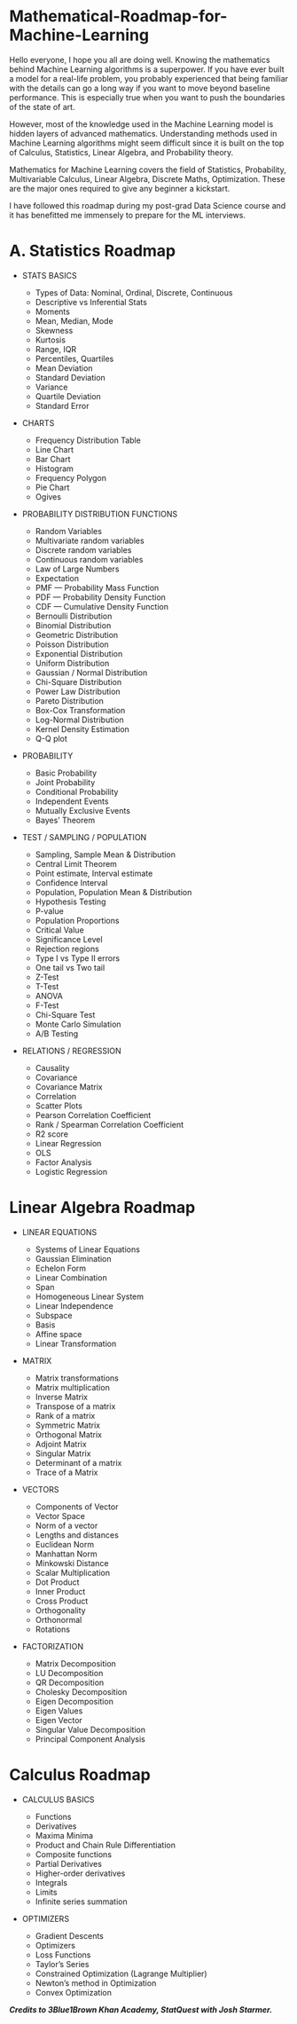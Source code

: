 # Mathematical-Roadmap-for-Machine-Learning

Hello everyone, I hope you all are doing well. Knowing the mathematics behind Machine Learning algorithms is a superpower. If you have ever built a model for a real-life problem, you probably experienced that being familiar with the details can go a long way if you want to move beyond baseline performance. This is especially true when you want to push the boundaries of the state of art. 

However, most of the knowledge used in the Machine Learning model is hidden layers of advanced mathematics. Understanding methods used in Machine Learning algorithms might seem difficult since it is built on the top of Calculus, Statistics, Linear Algebra, and Probability theory. 

Mathematics for Machine Learning covers the field of Statistics, Probability, Multivariable Calculus, Linear Algebra, Discrete Maths, Optimization. These are the major ones required to give any beginner a kickstart.

I have followed this roadmap during my post-grad Data Science course and it has benefitted me immensely to prepare for the ML interviews.

# A. Statistics Roadmap
- STATS BASICS
  - Types of Data: Nominal, Ordinal, Discrete, Continuous
  - Descriptive vs Inferential Stats
  - Moments
  - Mean, Median, Mode
  - Skewness
  - Kurtosis
  - Range, IQR
  - Percentiles, Quartiles
  - Mean Deviation
  - Standard Deviation
  - Variance
  - Quartile Deviation
  - Standard Error

- CHARTS
  - Frequency Distribution Table
  - Line Chart
  - Bar Chart
  - Histogram
  - Frequency Polygon
  - Pie Chart
  - Ogives

- PROBABILITY DISTRIBUTION FUNCTIONS
  - Random Variables
  - Multivariate random variables
  - Discrete random variables
  - Continuous random variables
  - Law of Large Numbers
  - Expectation
  - PMF — Probability Mass Function
  - PDF — Probability Density Function
  - CDF — Cumulative Density Function
  - Bernoulli Distribution
  - Binomial Distribution
  - Geometric Distribution
  - Poisson Distribution
  - Exponential Distribution
  - Uniform Distribution
  - Gaussian / Normal Distribution
  - Chi-Square Distribution
  - Power Law Distribution
  - Pareto Distribution
  - Box-Cox Transformation
  - Log-Normal Distribution
  - Kernel Density Estimation
  - Q-Q plot

- PROBABILITY
  - Basic Probability
  - Joint Probability
  - Conditional Probability
  - Independent Events
  - Mutually Exclusive Events
  - Bayes’ Theorem

- TEST / SAMPLING / POPULATION
  - Sampling, Sample Mean & Distribution
  - Central Limit Theorem
  - Point estimate, Interval estimate
  - Confidence Interval
  - Population, Population Mean & Distribution
  - Hypothesis Testing
  - P-value
  - Population Proportions
  - Critical Value
  - Significance Level
  - Rejection regions
  - Type I vs Type II errors
  - One tail vs Two tail
  - Z-Test
  - T-Test
  - ANOVA
  - F-Test
  - Chi-Square Test
  - Monte Carlo Simulation
  - A/B Testing

- RELATIONS / REGRESSION
  - Causality
  - Covariance
  - Covariance Matrix
  - Correlation
  - Scatter Plots
  - Pearson Correlation Coefficient
  - Rank / Spearman Correlation Coefficient
  - R2 score
  - Linear Regression
  - OLS
  - Factor Analysis
  - Logistic Regression

# Linear Algebra Roadmap

- LINEAR EQUATIONS
  - Systems of Linear Equations
  - Gaussian Elimination
  - Echelon Form
  - Linear Combination
  - Span
  - Homogeneous Linear System
  - Linear Independence
  - Subspace
  - Basis
  - Affine space
  - Linear Transformation

- MATRIX
  - Matrix transformations
  - Matrix multiplication
  - Inverse Matrix
  - Transpose of a matrix
  - Rank of a matrix
  - Symmetric Matrix
  - Orthogonal Matrix
  - Adjoint Matrix
  - Singular Matrix
  - Determinant of a matrix
  - Trace of a Matrix

- VECTORS
  - Components of Vector
  - Vector Space
  - Norm of a vector
  - Lengths and distances
  - Euclidean Norm
  - Manhattan Norm
  - Minkowski Distance
  - Scalar Multiplication
  - Dot Product
  - Inner Product
  - Cross Product
  - Orthogonality
  - Orthonormal
  - Rotations

- FACTORIZATION
  - Matrix Decomposition
  - LU Decomposition
  - QR Decomposition
  - Cholesky Decomposition
  - Eigen Decomposition
  - Eigen Values
  - Eigen Vector
  - Singular Value Decomposition
  - Principal Component Analysis

# Calculus Roadmap

- CALCULUS BASICS
  - Functions
  - Derivatives
  - Maxima Minima
  - Product and Chain Rule Differentiation
  - Composite functions
  - Partial Derivatives
  - Higher-order derivatives
  - Integrals
  - Limits
  - Infinite series summation

- OPTIMIZERS
  - Gradient Descents
  - Optimizers
  - Loss Functions
  - Taylor’s Series
  - Constrained Optimization (Lagrange Multiplier)
  - Newton’s method in Optimization
  - Convex Optimization

_**Credits to 3Blue1Brown Khan Academy, StatQuest with Josh Starmer.**_
